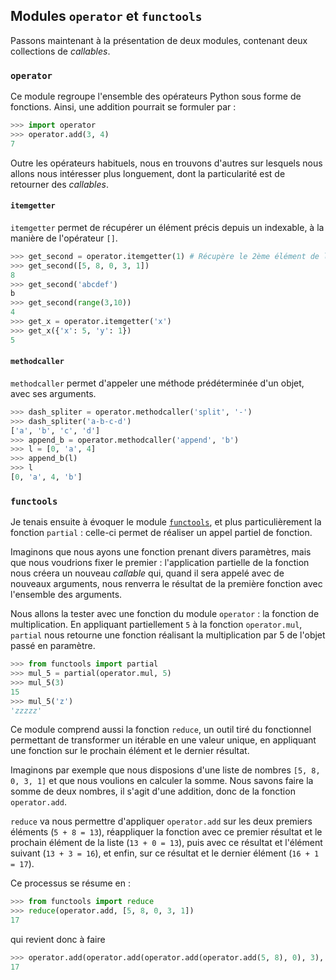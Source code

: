 ## Modules `operator` et `functools`

Passons maintenant à la présentation de deux modules, contenant deux collections de *callables*.

### `operator`

Ce module regroupe l'ensemble des opérateurs Python sous forme de fonctions.
Ainsi, une addition pourrait se formuler par :

```python
>>> import operator
>>> operator.add(3, 4)
7
```

Outre les opérateurs habituels, nous en trouvons d'autres sur lesquels nous allons nous intéresser plus longuement, dont la particularité est de retourner des *callables*.

#### `itemgetter`

`itemgetter` permet de récupérer un élément précis depuis un indexable, à la manière de l'opérateur `[]`.

```python
>>> get_second = operator.itemgetter(1) # Récupère le 2ème élément de l'indexable donné en paramètre
>>> get_second([5, 8, 0, 3, 1])
8
>>> get_second('abcdef')
b
>>> get_second(range(3,10))
4
>>> get_x = operator.itemgetter('x')
>>> get_x({'x': 5, 'y': 1})
5
```

#### `methodcaller`

`methodcaller` permet d'appeler une méthode prédéterminée d'un objet, avec ses arguments.

```python
>>> dash_spliter = operator.methodcaller('split', '-')
>>> dash_spliter('a-b-c-d')
['a', 'b', 'c', 'd']
>>> append_b = operator.methodcaller('append', 'b')
>>> l = [0, 'a', 4]
>>> append_b(l)
>>> l
[0, 'a', 4, 'b']
```

### `functools`

Je tenais ensuite à évoquer le module [`functools`](https://docs.python.org/3/library/functools.html), et plus particulièrement la fonction `partial` : celle-ci permet de réaliser un appel partiel de fonction.

Imaginons que nous ayons une fonction prenant divers paramètres, mais que nous voudrions fixer le premier : l'application partielle de la fonction nous créera un nouveau *callable* qui, quand il sera appelé avec de nouveaux arguments, nous renverra le résultat de la première fonction avec l'ensemble des arguments.

Nous allons la tester avec une fonction du module `operator` : la fonction de multiplication. En appliquant partiellement `5` à la fonction `operator.mul`, `partial` nous retourne une fonction réalisant la multiplication par 5 de l'objet passé en paramètre.

```python
>>> from functools import partial
>>> mul_5 = partial(operator.mul, 5)
>>> mul_5(3)
15
>>> mul_5('z')
'zzzzz'
```

Ce module comprend aussi la fonction `reduce`, un outil tiré du fonctionnel permettant de transformer un itérable en une valeur unique, en appliquant une fonction sur le prochain élément et le dernier résultat.

Imaginons par exemple que nous disposions d'une liste de nombres `[5, 8, 0, 3, 1]` et que nous voulions en calculer la somme. Nous savons faire la somme de deux nombres, il s'agit d'une addition, donc de la fonction `operator.add`.

`reduce` va nous permettre d'appliquer `operator.add` sur les deux premiers éléments (`5 + 8 = 13`), réappliquer la fonction avec ce premier résultat et le prochain élément de la liste (`13 + 0 = 13`), puis avec ce résultat et l'élément suivant (`13 + 3 = 16`), et enfin, sur ce résultat et le dernier élément (`16 + 1 = 17`).

Ce processus se résume en :

```python
>>> from functools import reduce
>>> reduce(operator.add, [5, 8, 0, 3, 1])
17
```

qui revient donc à faire

```python
>>> operator.add(operator.add(operator.add(operator.add(5, 8), 0), 3), 1)
17
```
